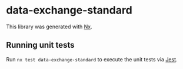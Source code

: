 # data-exchange-standard

This library was generated with [Nx](https://nx.dev).

## Running unit tests

Run `nx test data-exchange-standard` to execute the unit tests via [Jest](https://jestjs.io).
